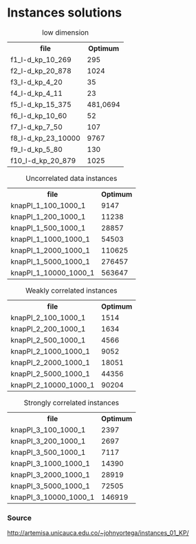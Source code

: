 # Instances solutions

<table>
			<caption>low dimension</caption>
		    <tbody><tr><th>file</th><th>Optimum</th></tr>
			<tr><td>f1_l-d_kp_10_269</td><td>295</td></tr>
			<tr><td>f2_l-d_kp_20_878</td><td>1024</td></tr>
			<tr><td>f3_l-d_kp_4_20</td><td>35</td></tr>
			<tr><td>f4_l-d_kp_4_11</td><td>23</td></tr>
			<tr><td>f5_l-d_kp_15_375</td><td>481,0694</td></tr>
			<tr><td>f6_l-d_kp_10_60</td><td>52</td></tr>
			<tr><td>f7_l-d_kp_7_50</td><td>107</td></tr>
			<tr><td>f8_l-d_kp_23_10000</td><td>9767</td></tr>
			<tr><td>f9_l-d_kp_5_80</td><td>130</td></tr>
			<tr><td>f10_l-d_kp_20_879</td><td>1025</td></tr>
 </table>
 
 <table>
			<caption>Uncorrelated data instances</caption>
			<tbody><tr><th>file</th><th>Optimum</th></tr>
			<tr><td>knapPI_1_100_1000_1</td><td>9147</td></tr>
			<tr><td>knapPI_1_200_1000_1</td><td>11238</td></tr>
			<tr><td>knapPI_1_500_1000_1</td><td>28857</td></tr>
			<tr><td>knapPI_1_1000_1000_1</td><td>54503</td></tr>
			<tr><td>knapPI_1_2000_1000_1</td><td>110625</td></tr>
			<tr><td>knapPI_1_5000_1000_1</td><td>276457</td></tr>
			<tr><td>knapPI_1_10000_1000_1</td><td>563647</td></tr>
		</tbody></table>
    
<table>
			<caption>Weakly correlated instances</caption>
			<tbody><tr><th>file</th><th>Optimum</th></tr>
			<tr><td>knapPI_2_100_1000_1</td><td>1514</td></tr>
			<tr><td>knapPI_2_200_1000_1</td><td>1634</td></tr>
			<tr><td>knapPI_2_500_1000_1</td><td>4566</td></tr>
			<tr><td>knapPI_2_1000_1000_1</td><td>9052</td></tr>
			<tr><td>knapPI_2_2000_1000_1</td><td>18051</td></tr>
			<tr><td>knapPI_2_5000_1000_1</td><td>44356</td></tr>
			<tr><td>knapPI_2_10000_1000_1</td><td>90204</td></tr>
		</tbody></table>
    
<table>
			<caption>Strongly correlated instances</caption>
			<tbody><tr><th>file</th><th>Optimum</th></tr>
			<tr><td>knapPI_3_100_1000_1</td><td>2397</td></tr>
			<tr><td>knapPI_3_200_1000_1</td><td>2697</td></tr>
			<tr><td>knapPI_3_500_1000_1</td><td>7117</td></tr>
			<tr><td>knapPI_3_1000_1000_1</td><td>14390</td></tr>
			<tr><td>knapPI_3_2000_1000_1</td><td>28919</td></tr>
			<tr><td>knapPI_3_5000_1000_1</td><td>72505</td></tr>
			<tr><td>knapPI_3_10000_1000_1</td><td>146919</td></tr>
		</tbody></table>

### Source
http://artemisa.unicauca.edu.co/~johnyortega/instances_01_KP/

